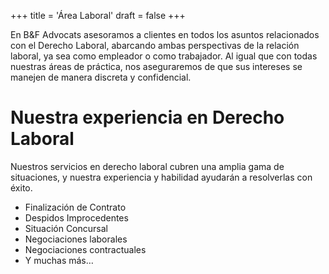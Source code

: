 +++
title = 'Área Laboral'
draft = false
+++

En B&F Advocats asesoramos a clientes en todos los asuntos relacionados con el Derecho Laboral, abarcando ambas perspectivas de la relación laboral, ya sea como empleador o como trabajador. Al igual que con todas nuestras áreas de práctica, nos aseguraremos de que sus intereses se manejen de manera discreta y confidencial.

# Nuestra experiencia en Derecho Laboral

Nuestros servicios en derecho laboral cubren una amplia gama de situaciones, y nuestra experiencia y habilidad ayudarán a resolverlas con éxito.

* Finalización de Contrato
* Despidos Improcedentes
* Situación Concursal
* Negociaciones laborales
* Negociaciones contractuales
* Y muchas más…
